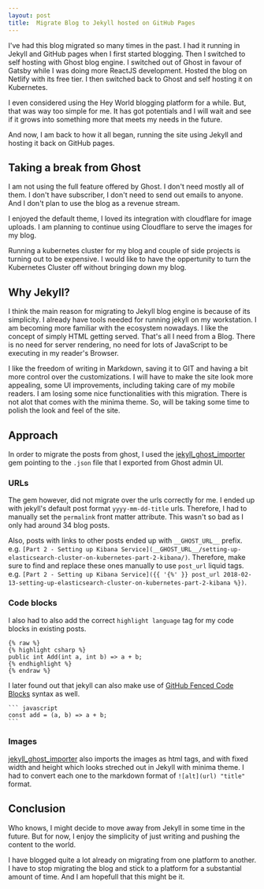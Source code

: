 ```yaml
---
layout: post
title:  Migrate Blog to Jekyll hosted on GitHub Pages
---
```


I've had this blog migrated so many times in the past. I had it running in 
Jekyll and GitHub pages when I first started blogging. Then I switched to self
hosting with Ghost blog engine. I switched out of Ghost in favour of Gatsby
while I was doing more ReactJS development. Hosted the blog on Netlify with its
free tier. I then switched back to Ghost and self hosting it on Kubernetes.

I even considered using the Hey World blogging platform for a while. But, that 
was way too simple for me. It has got potentials and I will wait and see if it 
grows into something more that meets my needs in the future. 

And now, I am back to how it all began, running the site using Jekyll and
hosting it back on GitHub pages. 

## Taking a break from Ghost
I am not using the full feature offered by Ghost. I don't need mostly all of 
them. I don't have subscriber, I don't need to send out emails to anyone. And I 
don't plan to use the blog as a revenue stream. 

I enjoyed the default theme, I loved its integration with cloudflare for image 
uploads. I am planning to continue using Cloudflare to serve the images for my
blog.

Running a kubernetes cluster for my blog and couple of side projects is turning 
out to be expensive. I would like to have the oppertunity to turn the 
Kubernetes Cluster off without bringing down my blog.

## Why Jekyll?
I think the main reason for migrating to Jekyll blog engine is because of its
simplicity. I already have tools needed for running jekyll on my workstation. I
am becoming more familiar with the ecosystem nowadays. I like the concept of 
simply HTML getting served. That's all I need from a Blog. There is no need for 
server rendering, no need for lots of JavaScript to be executing in my reader's 
Browser.

I like the freedom of writing in Markdown, saving it to GIT and having a bit 
more control over the customizations. I will have to make the site look more 
appealing, some UI improvements, including taking care of my mobile readers.
I am losing some nice functionalities with this migration. There is not alot 
that comes with the minima theme. So, will be taking some time to polish the 
look and feel of the site. 

## Approach
In order to migrate the posts from ghost, I used the [jekyll_ghost_importer][1] 
gem pointing to the `.json` file that I exported from Ghost admin UI.

### URLs
The gem however, did not migrate over the urls correctly for me. I ended up with 
jekyll's default post format `yyyy-mm-dd-title` urls. Therefore, I had to 
manually set the `permalink` front matter attribute. This wasn't so bad as I 
only had around 34 blog posts. 

Also, posts with links to other posts ended up with `__GHOST_URL__` prefix. 
e.g. `[Part 2 - Setting up Kibana Service](__GHOST_URL__/setting-up-elasticsearch-cluster-on-kubernetes-part-2-kibana/)`.
Therefore, make sure to find and replace these ones manually to use `post_url`
liquid tags. 
e.g. `[Part 2 - Setting up Kibana Service]({{ '{%' }} post_url 2018-02-13-setting-up-elasticsearch-cluster-on-kubernetes-part-2-kibana %})`.

### Code blocks
I also had to also add the correct `highlight language` tag for my code blocks 
in existing posts.

```
{% raw %}
{% highlight csharp %}
public int Add(int a, int b) => a + b;
{% endhighlight %}
{% endraw %}
```

I later found out that jekyll can also make use of 
[GitHub Fenced Code Blocks][gh_code] syntax as well.

<pre class='code'>
<code>``` javascript
const add = (a, b) => a + b;
```</code>
</pre>

### Images
[jekyll_ghost_importer][1] also imports the images as html tags, and with fixed 
width and height which looks streched out in Jekyll with minima theme. I had to 
convert each one to the markdown format of `![alt](url) "title"` format.

## Conclusion
Who knows, I might decide to move away from Jekyll in some time in the future. 
But for now, I enjoy the simplicity of just writing and pushing the content to 
the world.

I have blogged quite a lot already on migrating from one platform to another. I 
have to stop migrating the blog and stick to a platform for a substantial 
amount of time. And I am hopefull that this might be it. 


[1]: <https://github.com/eloyesp/jekyll_ghost_importer>
[gh_code]: <https://help.github.com/articles/creating-and-highlighting-code-blocks/>
